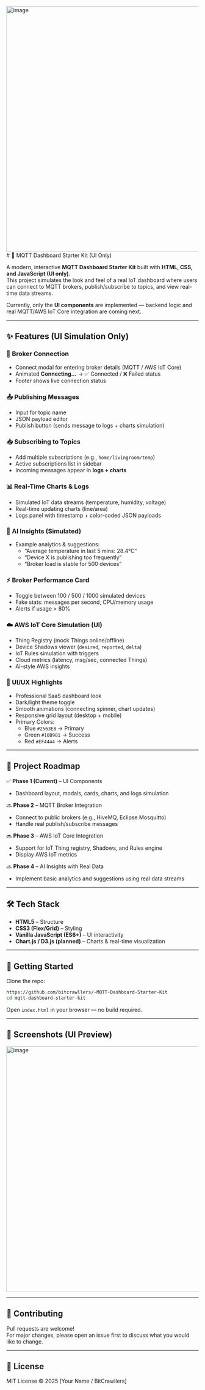 <img width="1355" height="643" alt="image" src="https://github.com/user-attachments/assets/930cd357-daba-4d10-bfc7-327ddf88ed21" /># 📡 MQTT Dashboard Starter Kit (UI Only)

A modern, interactive **MQTT Dashboard Starter Kit** built with **HTML, CSS, and JavaScript (UI only)**.\
This project simulates the look and feel of a real IoT dashboard where users can connect to MQTT brokers, publish/subscribe to topics, and view real-time data streams.

Currently, only the **UI components** are implemented — backend logic and real MQTT/AWS IoT Core integration are coming next.

---

## ✨ Features (UI Simulation Only)

### 🔌 Broker Connection

- Connect modal for entering broker details (MQTT / AWS IoT Core)
- Animated **Connecting…** → ✅ Connected / ❌ Failed status
- Footer shows live connection status

### 📤 Publishing Messages

- Input for topic name
- JSON payload editor
- Publish button (sends message to logs + charts simulation)

### 📥 Subscribing to Topics

- Add multiple subscriptions (e.g., `home/livingroom/temp`)
- Active subscriptions list in sidebar
- Incoming messages appear in **logs + charts**

### 📊 Real-Time Charts & Logs

- Simulated IoT data streams (temperature, humidity, voltage)
- Real-time updating charts (line/area)
- Logs panel with timestamp + color-coded JSON payloads

### 🤖 AI Insights (Simulated)

- Example analytics & suggestions:
  - “Average temperature in last 5 mins: 28.4°C”
  - “Device X is publishing too frequently”
  - “Broker load is stable for 500 devices”

### ⚡ Broker Performance Card

- Toggle between 100 / 500 / 1000 simulated devices
- Fake stats: messages per second, CPU/memory usage
- Alerts if usage > 80%

### ☁️ AWS IoT Core Simulation (UI)

- Thing Registry (mock Things online/offline)
- Device Shadows viewer (`desired`, `reported`, `delta`)
- IoT Rules simulation with triggers
- Cloud metrics (latency, msg/sec, connected Things)
- AI-style AWS insights

### 🎨 UI/UX Highlights

- Professional SaaS dashboard look
- Dark/light theme toggle
- Smooth animations (connecting spinner, chart updates)
- Responsive grid layout (desktop + mobile)
- Primary Colors:
  - Blue `#2563EB` → Primary
  - Green `#10B981` → Success
  - Red `#EF4444` → Alerts

---

## 🚧 Project Roadmap

✅ **Phase 1 (Current)** – UI Components

- Dashboard layout, modals, cards, charts, and logs simulation

🔜 **Phase 2** – MQTT Broker Integration

- Connect to public brokers (e.g., HiveMQ, Eclipse Mosquitto)
- Handle real publish/subscribe messages

🔜 **Phase 3** – AWS IoT Core Integration

- Support for IoT Thing registry, Shadows, and Rules engine
- Display AWS IoT metrics

🔜 **Phase 4** – AI Insights with Real Data

- Implement basic analytics and suggestions using real data streams

---

## 🛠️ Tech Stack

- **HTML5** – Structure
- **CSS3 (Flex/Grid)** – Styling
- **Vanilla JavaScript (ES6+)** – UI interactivity
- **Chart.js / D3.js (planned)** – Charts & real-time visualization

---

## 🚀 Getting Started

Clone the repo:

```bash
https://github.com/bitcrawllers/-MQTT-Dashboard-Starter-Kit
cd mqtt-dashboard-starter-kit
```

Open `index.html` in your browser — no build required.

---

## 📸 Screenshots (UI Preview)

<img width="1355" height="643" alt="image" src="https://github.com/user-attachments/assets/f8a5ac65-166d-473b-9ff1-7c04218e189f" />


---

## 🤝 Contributing

Pull requests are welcome!\
For major changes, please open an issue first to discuss what you would like to change.

---

## 📄 License

MIT License © 2025 [Your Name / BitCrawllers]

